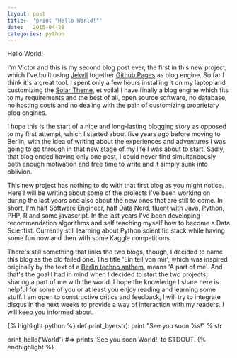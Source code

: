 ```yaml
---
layout: post
title:  'print "Hello World!"'
date:   2015-04-28
categories: python
---
```


Hello World!

I'm Victor and this is my second blog post ever, the first in this new project, which I've built using [Jekyll](http://jekyllrb.com/) together [Github Pages](http://pages.github.com/) as blog engine. So far I think it's a great tool. I spent only a few hours installing it on my laptop and customizing the [Solar Theme](http://mattvh.github.io/solar-theme-jekyll/), et voilà! I have finally a blog engine which fits to my requirements and the best of all, open source software, no database, no hosting costs and no dealing with the pain of customizing proprietary blog engines.

I hope this is the start of a nice and long-lasting blogging story as opposed to my first attempt, which I started about five years ago before moving to Berlin, with the idea of writing about the experiences and adventures I was going to go through in that new stage of my life I was about to start. Sadly, that blog ended having only one post, I could never find simultaneously both enough motivation and free time to write and it simply sunk into oblivion.

This new project has nothing to do with that first blog as you might notice. Here I will be writing about some of the projects I've been working on during the last years and also about the new ones that are still to come. In short, I'm half Software Engineer, half Data Nerd, fluent with Java, Python, PHP, R and some javascript. In the last years I've been developing recommendation algorithms and self teaching myself how to become a Data Scientist. Currently still learning about Python scientific stack while having some fun now and then with some Kaggle competitions.

There's still something that links the two blogs, though, I decided to name this blog as the old failed one. The title 'Ein teil von mir', which was inspired originally by the text of a [Berlin techno anthem](http://www.youtube.com/watch?v=UwQfDTkLmfA), means 'A part of me'. And that's the goal I had in mind when I decided to start the two projects, sharing a part of me with the world. I hope the knowledge I share here is helpful for some of you or at least you enjoy reading and learning some stuff. I am open to constructive critics and feedback, I will try to integrate disqus in the next weeks to provide a way of interaction with my readers. I will keep you informed about.


{% highlight python %}
def print_bye(str):
  print "See you soon %s!" % str

print_hello('World')
#=> prints 'See you soon World!' to STDOUT.
{% endhighlight %}
